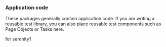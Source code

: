 ### Application code
 
These packages generally contain application code. 
If you are writing a reusable test library, you can also place reusable test components such as Page Objects or Tasks here.

for serenity1